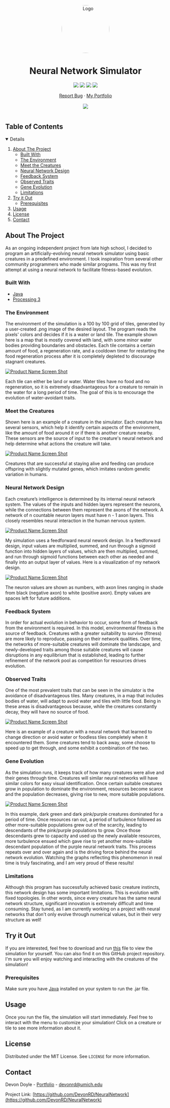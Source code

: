 <!-- PROJECT LOGO -->
<p align="center">
  <a href="https://devondoyle.com/"><img src="images/devon_suit.png" alt="Logo" width="150" height="150" style="border-radius:50%"></a>
  <h1 align="center">Neural Network Simulator</h1>
  <p align="center">
    <a href="https://github.com/DevonRD/NeuralNetwork/network/members"><img src="https://img.shields.io/github/forks/DevonRD/NeuralNetwork?style=for-the-badge"></img></a>
    <a href="https://github.com/DevonRD/NeuralNetwork/stargazers"><img src="https://img.shields.io/github/stars/DevonRD/NeuralNetwork?style=for-the-badge"></img></a>
    <a href="https://github.com/DevonRD/NeuralNetwork/issues"><img src="https://img.shields.io/github/issues/DevonRD/NeuralNetwork?style=for-the-badge"></img></a>
    <a href="https://github.com/DevonRD/NeuralNetwork/blob/master/LICENSE"><img src="https://img.shields.io/github/license/DevonRD/NeuralNetwork?style=for-the-badge"></img></a>
  </p>
  <p align="center">
    <a href="https://github.com/DevonRD/NeuralNetwork/issues">Report Bug</a>
    ·
    <a href="https://devondoyle.com/">My Portfolio</a>
	<br><br>
    <a href="https://linkedin.com/in/devon-doyle/"><img src="https://img.shields.io/badge/-LinkedIn-black.svg?style=for-the-badge&logo=linkedin&colorB=555"></img></a>
  </p>
</p>

<!-- TABLE OF CONTENTS -->
<h2 style="display: inline-block">Table of Contents</h2>
<details open="open">
  <ol>
    <li>
      <a href="#about-the-project">About The Project</a>
      <ul>
        <li><a href="#built-with">Built With</a></li>
		<li><a href="#the-environment">The Environment</a></li>
		<li><a href="#meet-the-creatures">Meet the Creatures</a></li>
		<li><a href="#neural-network-design">Neural Network Design</a></li>
		<li><a href="#feedback-system">Feedback System</a></li>
		<li><a href="#observed-traits">Observed Traits</a></li>
		<li><a href="#gene-evolution">Gene Evolution</a></li>
		<li><a href="#limitations">Limitations</a></li>
      </ul>
    </li>
    <li>
      <a href="#try-it-out">Try it Out</a>
      <ul>
        <li><a href="#prerequisites">Prerequisites</a></li>
      </ul>
    </li>
    <li><a href="#usage">Usage</a></li>
    <li><a href="#license">License</a></li>
    <li><a href="#contact">Contact</a></li>
  </ol>
</details>

<!-- ABOUT THE PROJECT -->
## About The Project

As an ongoing independent project from late high school, I decided to program an artificially-evolving 
neural network simulator using basic creatures in a predefined environment. I took inspiration from 
several other community programmers who made similar programs. This was my first attempt at using a 
neural network to facilitate fitness-based evolution.

### Built With

* [Java](https://www.java.com/en/)
* [Processing 3](https://processing.org/)

### The Environment

The environment of the simulation is a 100 by 100 grid of tiles, generated by a user-created .png image 
of the desired layout. The program reads the pixels' colors and decides if it is a water or land tile. 
The example shown here is a map that is mostly covered with land, with some minor water bodies providing 
boundaries and obstacles. Each tile contains a certain amount of food, a regeneration rate, and a cooldown 
timer for restarting the food regeneration process after it is completely depleted to discourage stagnant 
creatures.

[![Product Name Screen Shot][environment-image]]()

Each tile can either be land or water. Water tiles have no food and no regeneration, so it is extremely 
disadvantageous for a creature to remain in the water for a long period of time. The goal of this is to 
encourage the evolution of water-avoidant traits.

### Meet the Creatures

Shown here is an example of a creature in the simulator. Each creature has several sensors, which help 
it identify certain aspects of the environment, like the amount of food around it or if there is another 
creature nearby. These sensors are the source of input to the creature's neural network and help determine 
what actions the creature will take.

[![Product Name Screen Shot][creature-image]]()

Creatures that are successful at staying alive and feeding can produce offspring with slightly mutated 
genes, which imitates random genetic variation in humans.

### Neural Network Design

Each creature’s intelligence is determined by its internal neural network system. The values of the inputs 
and hidden layers represent the neurons, while the connections between them represent the axons of the network. 
A network of n countable neuron layers must have n - 1 axon layers. This closely resembles neural interaction 
in the human nervous system.

[![Product Name Screen Shot][neuron-image]]()

My simulation uses a feedforward neural nework design. In a feedforward design, input values are multiplied, 
summed, and run through a sigmoid function into hidden layers of values, which are then multiplied, summed, 
and run through sigmoid functions between each other as needed and finally into an output layer of values.
Here is a visualization of my network design.

[![Product Name Screen Shot][neuralnet-image]]()

The neuron values are shown as numbers, with axon lines ranging in shade from black (negative axon) to white 
(positive axon). Empty values are spaces left for future additions.

### Feedback System

In order for actual evolution in behavior to occur, some form of feedback from the environment is required. 
In this model, environmental fitness is the source of feedback. Creatures with a greater suitability to survive 
(fitness) are more likely to reproduce, passing on their network qualities. Over time, the networks of 
more-suitable creatures will dominate the landscape, and newly-developed traits among those suitable creatures 
will cause disruptions in any equilibrium that is established, leading to further refinement of the network 
pool as competition for resources drives evolution.

### Observed Traits

One of the most prevalent traits that can be seen in the simulator is the avoidance of disadvantageous tiles. 
Many creatures, in a map that includes bodies of water, will adapt to avoid water and tiles with little food. 
Being in these areas is disadvantageous because, while the creatures constantly decay, they will have no 
source of food.

[![Product Name Screen Shot][trait-image]]()

Here is an example of a creature with a neural network that learned to change direction or avoid water or 
foodless tiles completely when it encountered them. Some creatures tend to back away, some choose to speed 
up to get through, and some exhibit a combination of the two.

### Gene Evolution

As the simulation runs, it keeps track of how many creatures were alive and their genes through time. 
Creatures will similar neural networks will have similar colors for easy visual identification. Once certain 
suitable creatures grow in population to dominate the environment, resources become scarce and the population 
decreases, giving rise to new, more suitable populations.

[![Product Name Screen Shot][timeline-image]]()

In this example, dark green and dark pink/purple creatures dominated for a period of time. Once resources 
ran out, a period of turbulence followed as other more-suitable populations grew out of the scarcity, leading 
to descendants of the pink/purple populations to grow. Once those descendants grew to capacity and used up the 
newly available resources, more turbulence ensued which gave rise to yet another more-suitable descendant 
population of the purple neural network traits. This process repeats over and over again and is the driving 
force behind the neural network evolution. Watching the graphs reflecting this phenomenon in real time is truly 
fascinating, and I am very proud of these results!

### Limitations

Although this program has successfully achieved basic creature instincts, this network design has some important 
limitations. This is evolution with fixed topologies. In other words, since every creature has the same neural 
network structure, significant innovation is extremely difficult and time consuming. Stay tuned, as I am currently 
working on a project with neural networks that don't only evolve through numerical values, but in their very 
structure as well!

<!-- GETTING STARTED -->
## Try it Out

If you are interested, feel free to download and run [this][download-jar] file to view the simulation for yourself. 
You can also find it on this GitHub project repository. I'm sure you will enjoy watching and interacting with 
the creatures of the simulation!

### Prerequisites

Make sure you have [Java](https://www.java.com/en/download/) installed on your system to run the .jar file.

<!-- USAGE EXAMPLES -->
## Usage

Once you run the file, the simulation will start immediately. Feel free to interact with the menu
to customize your simulation! Click on a creature or tile to see more information about it.

<!-- LICENSE -->
## License

Distributed under the MIT License. See `LICENSE` for more information.

<!-- CONTACT -->
## Contact

Devon Doyle - [Portfolio](https://devondoyle.com/) - devonrd@umich.edu

Project Link: [https://github.com/DevonRD/NeuralNetwork](https://github.com/DevonRD/NeuralNetwork)

<!-- MARKDOWN LINKS & IMAGES -->
[forks-shield]: https://img.shields.io/github/forks/DevonRD/NeuralNetwork
[forks-url]: https://github.com/DevonRD/NeuralNetwork/network/members
[stars-shield]: https://img.shields.io/github/stars/DevonRD/NeuralNetwork?style=for-the-badge
[stars-url]: https://github.com/DevonRD/NeuralNetwork/stargazers
[issues-shield]: https://img.shields.io/github/issues/DevonRD/NeuralNetwork
[issues-url]: https://github.com/DevonRD/NeuralNetwork/issues
[license-shield]: https://img.shields.io/github/license/DevonRD/NeuralNetwork
[license-url]: https://github.com/DevonRD/NeuralNetwork/blob/master/LICENSE
[linkedin-shield]: https://img.shields.io/badge/-LinkedIn-black.svg?style=for-the-badge&logo=linkedin&colorB=555
[linkedin-url]: https://linkedin.com/in/devon-doyle/
[environment-image]: images/map.PNG
[creature-image]: images/creature.PNG
[neuron-image]: images/neuron-illustration.jpg
[neuralnet-image]: images/neural_net.PNG
[trait-image]: images/avoid_water.gif
[timeline-image]: images/timeline.PNG
[download-jar]: https://github.com/DevonRD/NeuralNetwork/blob/master/NeuralNetLatest.jar
